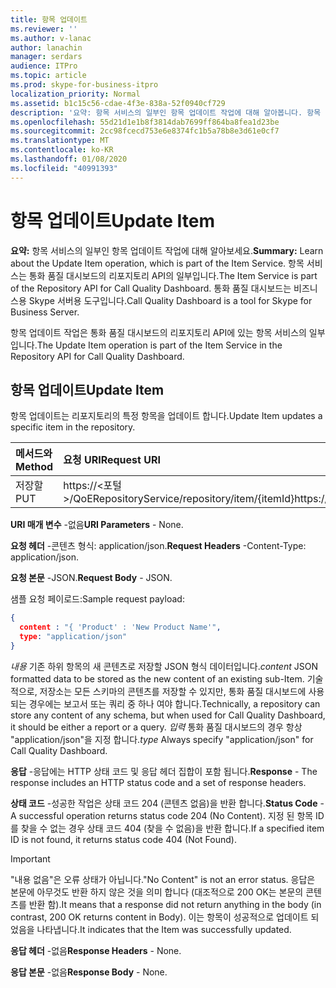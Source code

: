 ```yaml
---
title: 항목 업데이트
ms.reviewer: ''
ms.author: v-lanac
author: lanachin
manager: serdars
audience: ITPro
ms.topic: article
ms.prod: skype-for-business-itpro
localization_priority: Normal
ms.assetid: b1c15c56-cdae-4f3e-838a-52f0940cf729
description: '요약: 항목 서비스의 일부인 항목 업데이트 작업에 대해 알아봅니다. 항목 서비스는 통화 품질 대시보드의 리포지토리 API의 일부입니다. 통화 품질 대시보드는 비즈니스용 Skype 서버용 도구입니다.'
ms.openlocfilehash: 55d21d1e1b8f3814dab7699ff864ba8fea1d23be
ms.sourcegitcommit: 2cc98fcecd753e6e8374fc1b5a78b8e3d61e0cf7
ms.translationtype: MT
ms.contentlocale: ko-KR
ms.lasthandoff: 01/08/2020
ms.locfileid: "40991393"
---
```

# <a name="update-item"></a><span data-ttu-id="45a95-105">항목 업데이트</span><span class="sxs-lookup"><span data-stu-id="45a95-105">Update Item</span></span>
 
<span data-ttu-id="45a95-106">**요약:** 항목 서비스의 일부인 항목 업데이트 작업에 대해 알아보세요.</span><span class="sxs-lookup"><span data-stu-id="45a95-106">**Summary:** Learn about the Update Item operation, which is part of the Item Service.</span></span> <span data-ttu-id="45a95-107">항목 서비스는 통화 품질 대시보드의 리포지토리 API의 일부입니다.</span><span class="sxs-lookup"><span data-stu-id="45a95-107">The Item Service is part of the Repository API for Call Quality Dashboard.</span></span> <span data-ttu-id="45a95-108">통화 품질 대시보드는 비즈니스용 Skype 서버용 도구입니다.</span><span class="sxs-lookup"><span data-stu-id="45a95-108">Call Quality Dashboard is a tool for Skype for Business Server.</span></span>
  
<span data-ttu-id="45a95-109">항목 업데이트 작업은 통화 품질 대시보드의 리포지토리 API에 있는 항목 서비스의 일부입니다.</span><span class="sxs-lookup"><span data-stu-id="45a95-109">The Update Item operation is part of the Item Service in the Repository API for Call Quality Dashboard.</span></span>
  
## <a name="update-item"></a><span data-ttu-id="45a95-110">항목 업데이트</span><span class="sxs-lookup"><span data-stu-id="45a95-110">Update Item</span></span>

<span data-ttu-id="45a95-111">항목 업데이트는 리포지토리의 특정 항목을 업데이트 합니다.</span><span class="sxs-lookup"><span data-stu-id="45a95-111">Update Item updates a specific item in the repository.</span></span>
  

|<span data-ttu-id="45a95-112">**메서드와**</span><span class="sxs-lookup"><span data-stu-id="45a95-112">**Method**</span></span>|<span data-ttu-id="45a95-113">**요청 URI**</span><span class="sxs-lookup"><span data-stu-id="45a95-113">**Request URI**</span></span>|<span data-ttu-id="45a95-114">**HTTP 버전**</span><span class="sxs-lookup"><span data-stu-id="45a95-114">**HTTP Version**</span></span>|
|:-----|:-----|:-----|
|<span data-ttu-id="45a95-115">저장할</span><span class="sxs-lookup"><span data-stu-id="45a95-115">PUT</span></span>  <br/> |<span data-ttu-id="45a95-116">https://\<포털\>/QoERepositoryService/repository/item/{itemId}</span><span class="sxs-lookup"><span data-stu-id="45a95-116">https://\<portal\>/QoERepositoryService/repository/item/{itemId}</span></span>  <br/> |<span data-ttu-id="45a95-117">HTTP/1.1</span><span class="sxs-lookup"><span data-stu-id="45a95-117">HTTP/1.1</span></span>  <br/> |
   
 <span data-ttu-id="45a95-118">**URI 매개 변수** -없음</span><span class="sxs-lookup"><span data-stu-id="45a95-118">**URI Parameters** - None.</span></span>
  
 <span data-ttu-id="45a95-119">**요청 헤더** -콘텐츠 형식: application/json.</span><span class="sxs-lookup"><span data-stu-id="45a95-119">**Request Headers** -Content-Type: application/json.</span></span>
  
 <span data-ttu-id="45a95-120">**요청 본문** -JSON.</span><span class="sxs-lookup"><span data-stu-id="45a95-120">**Request Body** - JSON.</span></span>
  
<span data-ttu-id="45a95-121">샘플 요청 페이로드:</span><span class="sxs-lookup"><span data-stu-id="45a95-121">Sample request payload:</span></span>
  
```json
{
  content : "{ 'Product' : 'New Product Name'",
  type: "application/json"
}
```

 <span data-ttu-id="45a95-122">*내용*  기존 하위 항목의 새 콘텐츠로 저장할 JSON 형식 데이터입니다.</span><span class="sxs-lookup"><span data-stu-id="45a95-122">*content*  JSON formatted data to be stored as the new content of an existing sub-Item.</span></span> <span data-ttu-id="45a95-123">기술적으로, 저장소는 모든 스키마의 콘텐츠를 저장할 수 있지만, 통화 품질 대시보드에 사용 되는 경우에는 보고서 또는 쿼리 중 하나 여야 합니다.</span><span class="sxs-lookup"><span data-stu-id="45a95-123">Technically, a repository can store any content of any schema, but when used for Call Quality Dashboard, it should be either a report or a query.</span></span> <span data-ttu-id="45a95-124">*입력*  통화 품질 대시보드의 경우 항상 "application/json"을 지정 합니다.</span><span class="sxs-lookup"><span data-stu-id="45a95-124">*type*  Always specify "application/json" for Call Quality Dashboard.</span></span>
  
 <span data-ttu-id="45a95-125">**응답** -응답에는 HTTP 상태 코드 및 응답 헤더 집합이 포함 됩니다.</span><span class="sxs-lookup"><span data-stu-id="45a95-125">**Response** - The response includes an HTTP status code and a set of response headers.</span></span>
  
 <span data-ttu-id="45a95-126">**상태 코드** -성공한 작업은 상태 코드 204 (콘텐츠 없음)을 반환 합니다.</span><span class="sxs-lookup"><span data-stu-id="45a95-126">**Status Code** - A successful operation returns status code 204 (No Content).</span></span> <span data-ttu-id="45a95-127">지정 된 항목 ID를 찾을 수 없는 경우 상태 코드 404 (찾을 수 없음)을 반환 합니다.</span><span class="sxs-lookup"><span data-stu-id="45a95-127">If a specified item ID is not found, it returns status code 404 (Not Found).</span></span>
  
> [!IMPORTANT]
> <span data-ttu-id="45a95-128">"내용 없음"은 오류 상태가 아닙니다.</span><span class="sxs-lookup"><span data-stu-id="45a95-128">"No Content" is not an error status.</span></span> <span data-ttu-id="45a95-129">응답은 본문에 아무것도 반환 하지 않은 것을 의미 합니다 (대조적으로 200 OK는 본문의 콘텐츠를 반환 함).</span><span class="sxs-lookup"><span data-stu-id="45a95-129">It means that a response did not return anything in the body (in contrast, 200 OK returns content in Body).</span></span> <span data-ttu-id="45a95-130">이는 항목이 성공적으로 업데이트 되었음을 나타냅니다.</span><span class="sxs-lookup"><span data-stu-id="45a95-130">It indicates that the Item was successfully updated.</span></span> 
  
 <span data-ttu-id="45a95-131">**응답 헤더** -없음</span><span class="sxs-lookup"><span data-stu-id="45a95-131">**Response Headers** - None.</span></span>
  
 <span data-ttu-id="45a95-132">**응답 본문** -없음</span><span class="sxs-lookup"><span data-stu-id="45a95-132">**Response Body** - None.</span></span>
  

